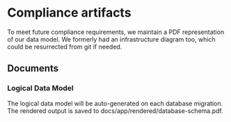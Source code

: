 # Compliance artifacts

To meet future compliance requirements, we maintain a PDF representation of our data model. We formerly had an
infrastructure diagram too, which could be resurrected from git if needed.

## Documents

### Logical Data Model

The logical data model will be auto-generated on each database migration.
The rendered output is saved to docs/app/rendered/database-schema.pdf.

